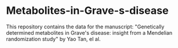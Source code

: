 # Metabolites-in-Grave-s-disease
This repository contains the data for the manuscript: "Genetically determined metabolites in Grave's disease: insight from a Mendelian randomization study" by Yao Tan, el al.
